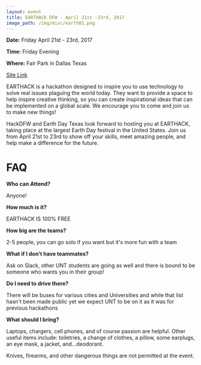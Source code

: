 ```yaml
---
layout: event
title: EARTHACK DFW - April 21st -23rd, 2017
image_path: /img/misc/earth01.png
---
```

**Date:** Friday April 21st - 23rd, 2017

**Time:** Friday Evening

**Where:** Fair Park in Dallas Texas

[Site Link](http://hackdfw.com/earthack/)

EARTHACK is a hackathon designed to inspire you to use technology to solve real issues plaguing the world today. They want to provide a space to help inspire creative thinking, so you can create inspirational ideas that can be implemented on a global scale. We encourage you to come and join us to make new things!

HackDFW and Earth Day Texas look forward to hosting you at EARTHACK, taking place at the largest Earth Day festival in the United States. Join us from April 21st to 23rd to show off your skills, meet amazing people, and help make a difference for the future.

# FAQ

**Who can Attend?**

Anyone!

**How much is it?**

EARTHACK IS 100% FREE

**How big are the teams?**

2-5 people, you can go solo if you want but it's more fun with a team

**What if I don't have teammates?**

Ask on Slack, other UNT students are going as well and there is bound to be someone who wants you in their group!

**Do I need to drive there?**

There will be buses for various cities and Universities and while that list hasn't been made public yet we expect UNT to be on it as it was for previous hackathons

**What should I bring?**

Laptops, chargers, cell phones, and of course passion are helpful. Other useful items include: toiletries, a change of clothes, a pillow, some earplugs, an eye mask, a jacket, and...deodorant.

Knives, firearms, and other dangerous things are not permitted at the event.
